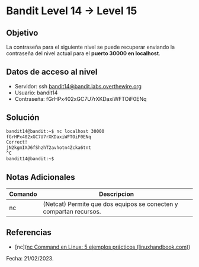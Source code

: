 # Bandit Level 14 → Level 15

## Objetivo
La contraseña para el siguiente nivel se puede recuperar enviando la contraseña del nivel actual para el **puerto 30000 en localhost**.

## Datos de acceso al nivel
* Servidor: ssh bandit14@bandit.labs.overthewire.org
* Usuario: bandit14
* Contraseña: fGrHPx402xGC7U7rXKDaxiWFTOiF0ENq

## Solución
``` bash
bandit14@bandit:~$ nc localhost 30000 
fGrHPx402xGC7U7rXKDaxiWFTOiF0ENq 
Correct! 
jN2kgmIXJ6fShzhT2avhotn4Zcka6tnt 
^C 
bandit14@bandit:~$
```

## Notas Adicionales
|Comando | Descripcion |
|-----|-------|
| nc | (Netcat) Permite que dos equipos se conecten y compartan recursos. |

## Referencias
* [nc]([nc Command en Linux: 5 ejemplos prácticos (linuxhandbook.com)](https://linuxhandbook.com/nc-command/))

Fecha: 21/02/2023.